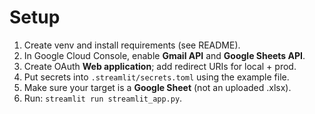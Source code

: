 # Setup
1) Create venv and install requirements (see README).
2) In Google Cloud Console, enable **Gmail API** and **Google Sheets API**.
3) Create OAuth **Web application**; add redirect URIs for local + prod.
4) Put secrets into `.streamlit/secrets.toml` using the example file.
5) Make sure your target is a **Google Sheet** (not an uploaded .xlsx).
6) Run: `streamlit run streamlit_app.py`.
